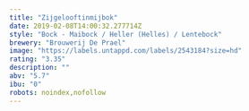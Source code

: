 ```yaml
---
title: "Zijgelooftinmijbok"
date: 2019-02-08T14:00:32.277714Z
style: "Bock - Maibock / Heller (Helles) / Lentebock"
brewery: "Brouwerij De Prael"
image: "https://labels.untappd.com/labels/2543184?size=hd"
rating: "3.35"
description: ""
abv: "5.7"
ibu: "0"
robots: noindex,nofollow
---
```

